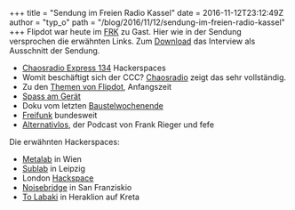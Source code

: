 +++
title = "Sendung im Freien Radio Kassel"
date = 2016-11-12T23:12:49Z
author = "typ_o"
path = "/blog/2016/11/12/sendung-im-freien-radio-kassel"
+++
Flipdot war heute im
[FRK](https://www.freies-radio-kassel.de/startseite.html) zu Gast. Hier
wie in der Sendung versprochen die erwähnten Links. Zum
[Download](/media/2016-11-12-Flipdot-Freies-Radio-Kassel.mp3)
das Interview als Ausschnitt der Sendung.

- [Chaosradio Express 134](https://cre.fm/cre134-hackerspaces) Hackerspaces
- Womit beschäftigt sich der CCC? [Chaosradio](https://chaosradio.ccc.de/)
  zeigt das sehr vollständig.
- Zu den [Themen von Flipdot](https://vimeo.com/99108416), Anfangszeit
- [Spass am Gerät](https://www.youtube.com/watch?v=0GU1SDkmk8w)
- Doku vom letzten [Baustelwochenende](https://vimeo.com/128079323)
- [Freifunk](https://freifunk.net//) bundesweit
- [Alternativlos](https://alternativlos.org/), der Podcast von Frank Rieger
  und fefe

Die erwähnten Hackerspaces:

- [Metalab](https://metalab.at/) in Wien
- [Sublab](https://sublab.org/) in Leipzig
- London [Hackspace](https://london.hackspace.org.uk/)
- [Noisebridge](https://www.noisebridge.net/) in San Franziskio
- [To Labaki](https://wiki.tolabaki.gr/w/To_LABaki) in Heraklion auf Kreta
